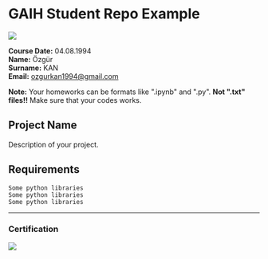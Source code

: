 # GAIH Student Repo Example
![](img/logo.png)

**Course Date:** 04.08.1994  
**Name:** Özgür  
**Surname:** KAN  
**Email:** ozgurkan1994@gmail.com  

**Note:** Your homeworks can be formats like ".ipynb" and ".py". **Not ".txt" files!!** Make sure that your codes works.  

## Project Name
Description of your project.

## Requirements
```
Some python libraries
Some python libraries
Some python libraries
```
---

### Certification
![](img/certificate_ex.png)

